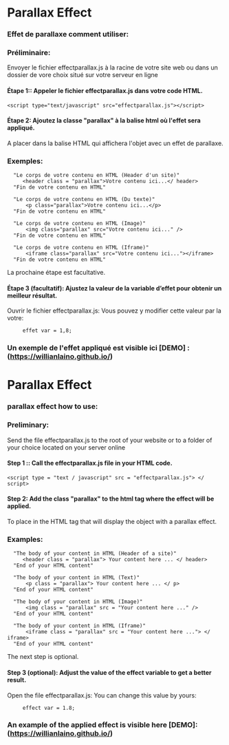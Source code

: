 # Parallax Effect 
### Effet de parallaxe comment utiliser:
### Préliminaire:
Envoyer le fichier effectparallax.js à la racine de votre site web ou dans un dossier de vore choix situé sur votre serveur en ligne
#### Étape 1:: Appeler le fichier effectparallax.js dans votre code HTML.
```hmtl
<script type="text/javascript" src="effectparallax.js"></script>
```
#### Étape 2: Ajoutez la classe "parallax" à la balise html où l'effet sera appliqué.
A placer dans la balise HTML qui affichera l'objet avec un effet de parallaxe.
### Exemples:
```
  "Le corps de votre contenu en HTML (Header d'un site)"
     <header class = "parallax">Votre contenu ici...</ header>
  "Fin de votre contenu en HTML"
```
```
  "Le corps de votre contenu en HTML (Du texte)"
      <p class="parallax">Votre contenu ici...</p>
  "Fin de votre contenu en HTML"
```
```
  "Le corps de votre contenu en HTML (Image)"
      <img class="parallax" src="Votre contenu ici..." />
  "Fin de votre contenu en HTML"
```
```
  "Le corps de votre contenu en HTML (Iframe)"
      <iframe class="parallax" src="Votre contenu ici..."></iframe>
  "Fin de votre contenu en HTML"
```
La prochaine étape est facultative.
#### Étape 3 (facultatif): Ajustez la valeur de la variable d’effet pour obtenir un meilleur résultat.
Ouvrir le fichier effectparallax.js:
Vous pouvez y modifier cette valeur par la votre:
```
     effet var = 1,8;
```
### Un exemple de l'effet appliqué est visible ici [DEMO] : (https://willianlaino.github.io/)


# Parallax Effect
### parallax effect how to use:
### Preliminary:
Send the file effectparallax.js to the root of your website or to a folder of your choice located on your server online
#### Step 1 :: Call the effectparallax.js file in your HTML code.
```Hmtl
<script type = "text / javascript" src = "effectparallax.js"> </ script>
```
#### Step 2: Add the class "parallax" to the html tag where the effect will be applied.
To place in the HTML tag that will display the object with a parallax effect.
### Examples:
```
  "The body of your content in HTML (Header of a site)"
     <header class = "parallax"> Your content here ... </ header>
  "End of your HTML content"
```
```
  "The body of your content in HTML (Text)"
      <p class = "parallax"> Your content here ... </ p>
  "End of your HTML content"
```
```
  "The body of your content in HTML (Image)"
      <img class = "parallax" src = "Your content here ..." />
  "End of your HTML content"
```
```
  "The body of your content in HTML (Iframe)"
      <iframe class = "parallax" src = "Your content here ..."> </ iframe>
  "End of your HTML content"
```
The next step is optional.
#### Step 3 (optional): Adjust the value of the effect variable to get a better result.
Open the file effectparallax.js:
You can change this value by yours:
```
     effect var = 1.8;
```
### An example of the applied effect is visible here [DEMO]: (https://willianlaino.github.io/)
